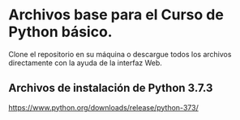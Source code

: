 # Archivos base para el Curso de Python básico.

Clone el repositorio en su máquina o descargue todos los archivos directamente con la ayuda de la interfaz Web.

## Archivos de instalación de Python 3.7.3
https://www.python.org/downloads/release/python-373/

